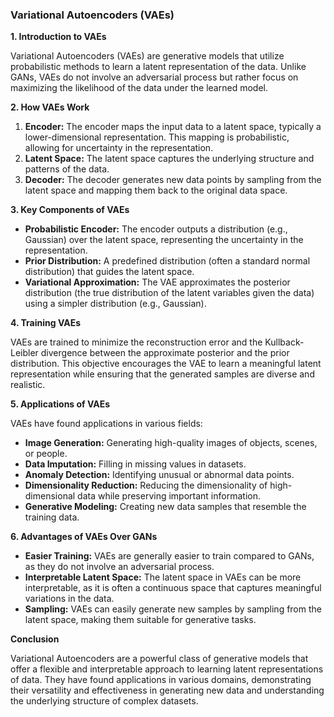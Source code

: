 ### Variational Autoencoders (VAEs)

**1. Introduction to VAEs**

Variational Autoencoders (VAEs) are generative models that utilize probabilistic methods to learn a latent representation of the data. Unlike GANs, VAEs do not involve an adversarial process but rather focus on maximizing the likelihood of the data under the learned model.

**2. How VAEs Work**

1. **Encoder:** The encoder maps the input data to a latent space, typically a lower-dimensional representation. This mapping is probabilistic, allowing for uncertainty in the representation.
2. **Latent Space:** The latent space captures the underlying structure and patterns of the data.
3. **Decoder:** The decoder generates new data points by sampling from the latent space and mapping them back to the original data space.

**3. Key Components of VAEs**

* **Probabilistic Encoder:** The encoder outputs a distribution (e.g., Gaussian) over the latent space, representing the uncertainty in the representation.
* **Prior Distribution:** A predefined distribution (often a standard normal distribution) that guides the latent space.
* **Variational Approximation:** The VAE approximates the posterior distribution (the true distribution of the latent variables given the data) using a simpler distribution (e.g., Gaussian).

**4. Training VAEs**

VAEs are trained to minimize the reconstruction error and the Kullback-Leibler divergence between the approximate posterior and the prior distribution. This objective encourages the VAE to learn a meaningful latent representation while ensuring that the generated samples are diverse and realistic.

**5. Applications of VAEs**

VAEs have found applications in various fields:

* **Image Generation:** Generating high-quality images of objects, scenes, or people.
* **Data Imputation:** Filling in missing values in datasets.
* **Anomaly Detection:** Identifying unusual or abnormal data points.
* **Dimensionality Reduction:** Reducing the dimensionality of high-dimensional data while preserving important information.
* **Generative Modeling:** Creating new data samples that resemble the training data.

**6. Advantages of VAEs Over GANs**

* **Easier Training:** VAEs are generally easier to train compared to GANs, as they do not involve an adversarial process.
* **Interpretable Latent Space:** The latent space in VAEs can be more interpretable, as it is often a continuous space that captures meaningful variations in the data.
* **Sampling:** VAEs can easily generate new samples by sampling from the latent space, making them suitable for generative tasks.

**Conclusion**

Variational Autoencoders are a powerful class of generative models that offer a flexible and interpretable approach to learning latent representations of data. They have found applications in various domains, demonstrating their versatility and effectiveness in generating new data and understanding the underlying structure of complex datasets.
